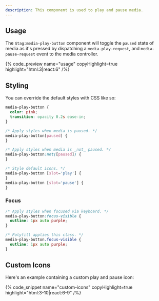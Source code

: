 ```yaml
---
description: This component is used to play and pause media.
---
```


## Usage

The `$tag:media-play-button` component will toggle the `paused` state of media as it's pressed by
dispatching a `media-play-request`, and `media-pause-request` event to the media controller.

{% code_preview name="usage" copyHighlight=true highlight="html:3|react:6" /%}

## Styling

You can override the default styles with CSS like so:

```css {% copy=true %}
media-play-button {
  color: pink;
  transition: opacity 0.2s ease-in;
}

/* Apply styles when media is paused. */
media-play-button[paused] {
}

/* Apply styles when media is _not_ paused. */
media-play-button:not([paused]) {
}

/* Style default icons. */
media-play-button [slot='play'] {
}
media-play-button [slot='pause'] {
}
```

### Focus

```css {% copy=true %}
/* Apply styles when focused via keyboard. */
media-play-button:focus-visible {
  outline: 1px auto purple;
}

/* Polyfill applies this class. */
media-play-button.focus-visible {
  outline: 1px auto purple;
}
```

## Custom Icons

Here's an example containing a custom play and pause icon:

{% code_snippet name="custom-icons" copyHighlight=true highlight="html:3-10|react:6-9" /%}
